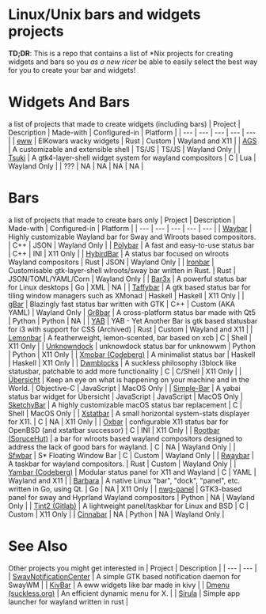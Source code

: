 # Linux/Unix bars and widgets projects
**TD;DR**: This is a repo that contains a list of *Nix projects for creating widgets and bars so you _as a new ricer_ be able to easily select the best way for you to create your bar and widgets!
# Widgets And Bars
a list of projects that made to create widgets (including bars)
| Project | Description | Made-with | Configured-in | Platform |
| --- | --- | --- | --- | --- |
| [eww](https://github.com/elkowar/eww) | ElKowars wacky widgets | Rust | Custom | Wayland and X11 |
| [AGS](https://github.com/Aylur/ags) | A customizable and extensible shell | TS/JS | TS/JS | Wayland Only |
| [Tsuki](https://github.com/thomascft/tsuki) | A gtk4-layer-shell widget system for wayland compositors | C | Lua | Wayland Only |
| ??? | NA | NA | NA | NA |

# Bars
a list of projects that made to create bars only
| Project | Description | Made-with | Configured-in | Platform |
| --- | --- | --- | --- | --- |
| [Waybar](https://github.com/Alexays/Waybar) | Highly customizable Wayland bar for Sway and Wlroots based compositors. | C++ | JSON | Wayland Only |
| [Polybar](https://github.com/polybar/polybar) | A fast and easy-to-use status bar | C++ | INI | X11 Only |
| [HybirdBar](https://github.com/vars1ty/HybridBar) | A status bar focused on wlroots Wayland compositors | Rust | JSON | Wayland Only |
| [Ironbar](https://github.com/JakeStanger/ironbar) | Customisable gtk-layer-shell wlroots/sway bar written in Rust. | Rust | JSON/TOML/YAML/Corn | Wayland Only |
| [Bar3x](https://github.com/ShimmerGlass/bar3x) | A powerful status bar for Linux desktops | Go | XML | NA |
| [Taffybar](https://github.com/taffybar/taffybar) | A gtk based status bar for tiling window managers such as XMonad | Haskell | Haskell | X11 Only |
| [gBar](https://github.com/scorpion-26/gBar) | Blazingly fast status bar written with GTK | C++ | Custom (AKA YAML) | Wayland Only
| [Gr8bar](https://github.com/TSedlar/gr8bar) | A cross-platform status bar made with Qt5 | Python | Python | NA |
| [YAB](https://github.com/PolyMeilex/YetAnotherBar) | YAB - Yet Another Bar is gtk based statusbar for i3 with support for CSS (Archived) | Rust | Custom | Wayland and X11 |
| [Lemonbar](https://github.com/LemonBoy/bar) | A featherweight, lemon-scented, bar based on xcb | C | Shell | X11 Only |
| [Unknowndock](https://github.com/J-CITY/unknowdock) | unknowdock status bar for unknowwm | Python | Python | X11 Only |
| [Xmobar (Codeberg)](https://codeberg.org/xmobar/xmobar) | A minimalist status bar | Haskell | Haskell | X11 Only |
| [Dwmblocks](https://github.com/torrinfail/dwmblocks) | A suckless philosophy i3block like statusbar, patchable to add more functionality | C | C/Shell | X11 Only |
| [Übersicht](https://github.com/felixhageloh/uebersicht) | Keep an eye on what is happening on your machine and in the World. | Objective-C | JavaScript | MacOS Only |
| [Simple-Bar](https://github.com/Jean-Tinland/simple-bar) | A yabai status bar widget for Übersicht | JavaScript | JavaScript | MacOS Only
| [SketchyBar](https://github.com/FelixKratz/SketchyBar) | A highly customizable macOS status bar replacement | C | Shell | MacOS Only |
| [Xstatbar](https://github.com/ryanflannery/xstatbar) |  A small horizontal system-stats displayer for X11. | C | NA | X11 Only |
| [Oxbar](https://github.com/ryanflannery/oxbar) |  configurable X11 status bar for OpenBSD (and xstatbar successor) | C | INI | X11 Only |
| [Rootbar (SoruceHut)](https://hg.sr.ht/~scoopta/rootbar) | a bar for wlroots based wayland compositors designed to address the lack of good bars for wayland. | C | NA | Wayland Only |
| [Sfwbar](https://github.com/LBCrion/sfwbar) | S* Floating Window Bar | C | Custom | Wayland Only |
| [Rwaybar](https://github.com/danieldg/rwaybar) | A taskbar for wayland compositors. | Rust | Custom | Wayland Only |
| [Yambar (Codeberg)](https://codeberg.org/dnkl/yambar) | Modular status panel for X11 and Wayland | C | YAML | Wayland and X11 |
| [Barbara](https://github.com/seeruk/barbara) | A native Linux "bar", "dock", "panel", etc. written in Go, using Qt. | Go | NA | X11 Only |
| [nwg-panel](https://github.com/nwg-piotr/nwg-panel) | GTK3-based panel for sway and Hyprland Wayland compositors | Python | NA | Wayland Only |
| [Tint2 (Gitlab)](https://gitlab.com/o9000/tint2) | A lightweight panel/taskbar for Linux and BSD | C | Custom | X11 Only |
| [Cinnabar](https://github.com/mswiger/cinnabar) | NA | Python | NA | Wayland Only |

# See Also
Other projects you might get interested in
| Project | Description |
| --- | --- |
| [SwayNotificationCenter](https://github.com/ErikReider/SwayNotificationCenter) | A simple GTK based notification daemon for SwayWM |
| [KivBar](https://github.com/T-Dynamos/KivBar) | A eww widgets like bar made in kivy |
| [Dmenu (suckless.org)](https://tools.suckless.org/dmenu) | An efficient dynamic menu for X. |
| [Sirula](https://github.com/DorianRudolph/sirula) | Simple app launcher for wayland written in rust |
